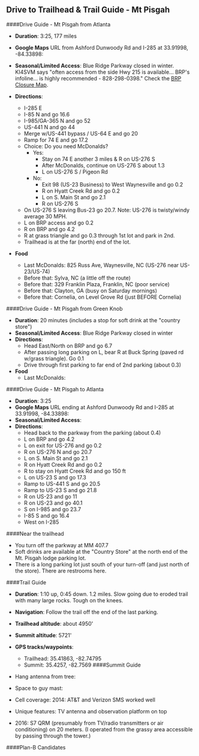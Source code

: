 Drive to Trailhead & Trail Guide - Mt Pisgah
--------------------------------------------------------
####Drive Guide - Mt Pisgah from Atlanta

* **Duration**: 3:25, 177 miles
* **Google Maps** URL from Ashford Dunwoody Rd and I-285 at 33.91998, -84.33898: 
* **Seasonal/Limited Access**: Blue Ridge Parkway closed in winter.   KI4SVM says "often access from the side Hwy 215 is available... BRP's infoline... is highly recommended - 828-298-0398." Check the [BRP Closure Map](http://www.nps.gov/maps/blri/road-closures/).
* **Directions**:
    * I-285 E
    * I-85 N and go 16.6
    * I-985/GA-365 N and go 52
    * US-441 N and go 44
    * Merge w/US-441 bypass / US-64 E and go 20
    * Ramp for 74 E and go 17.2
    * Choice: Do you need McDonalds?
    	* Yes: 
    	    * Stay on 74 E another 3 miles & R on US-276 S
    	    * After McDonalds, continue on US-276 S about 1.3
    	    * L on US-276 S / Pigeon Rd 
    	* No: 
    		* Exit 98 (US-23 Business) to West Waynesville and go 0.2
		    * R on Hyatt Creek Rd and go 0.2
    		* L on S. Main St and go 2.1
    		* R on US-276 S
    * On US-276 S leaving Bus-23 go 20.7.  Note: US-276 is twisty/windy average 30 MPH.
    * L on BRP access and go 0.2
    * R on BRP and go 4.2
    * R at grass triangle and go 0.3 through 1st lot and park in 2nd.
    * Trailhead is at the far (north) end of the lot.
   
* **Food**
    * Last McDonalds: 825 Russ Ave, Waynesville, NC (US-276 near US-23/US-74)
    * Before that: Sylva, NC (a little off the route)
    * Before that: 329 Franklin Plaza, Franklin, NC (poor service)
    * Before that: Clayton, GA (busy on Saturday mornings)
    * Before that: Cornelia, on Level Grove Rd (just BEFORE Cornelia)

####Drive Guide - Mt Pisgah from Green Knob

* **Duration**: 20 minutes (includes a stop for soft drink at the "country store")
* **Seasonal/Limited Access**: Blue Ridge Parkway closed in winter
* **Directions**:
    * Head East/North on BRP and go 6.7
    * After passing long parking on L, bear R at Buck Spring (paved rd w/grass triangle). Go 0.1
    * Drive through first parking to far end of 2nd parking (about 0.3) 
* **Food**
    * Last McDonalds: 

####Drive Guide - Mt Pisgah to Atlanta

* **Duration**: 3:25
* **Google Maps** URL ending at Ashford Dunwoody Rd and I-285 at 33.91998, -84.33898: 
* **Seasonal/Limited Access**:
* **Directions**:
    * Head back to the parkway from the parking (about 0.4)
    * L on BRP and go 4.2
    * L on exit for US-276 and go 0.2
    * R on US-276 N and go 20.7
    * L on S. Main St and go 2.1
    * R on Hyatt Creek Rd and go 0.2
    * R to stay on Hyatt Creek Rd and go 150 ft
    * L on US-23 S and go 17.3
    * Ramp to US-441 S and go 20.5
    * Ramp to US-23 S and go 21.8
    * R on US-23 and go 11
    * R on US-23 and go 40.1
    * S on I-985 and go 23.7
    * I-85 S and go 16.4
    * West on I-285

####Near the trailhead

* You turn off the parkway at MM 407.7
* Soft drinks are available at the "Country Store" at the north end of the Mt. Pisgah lodge parking lot.
* There is a long parking lot just south of your turn-off (and just north of the store).  There are restrooms here.

####Trail Guide

* **Duration**: 1:10 up, 0:45 down.  1.2 miles. Slow going due to eroded trail with many large rocks. Tough on the knees.
* **Navigation**: Follow the trail off the end of the last parking.
* **Trailhead altitude**: about 4950'
* **Summit altitude**: 5721'
* **GPS tracks/waypoints**:
    * Trailhead: 35.41863, -82.74795
	* Summit: 35.4257, -82.7569
####Summit Guide

* Hang antenna from tree:
* Space to guy mast:
* Cell coverage: 2014: AT&T and Verizon SMS worked well
* Unique features: TV antenna and observation platform on top
* 2016: S7 QRM (presumably from TV/radio transmitters or air conditioning) on 20 meters.  (I operated from the grassy area accessible by passing through the tower.)

####Plan-B Candidates
